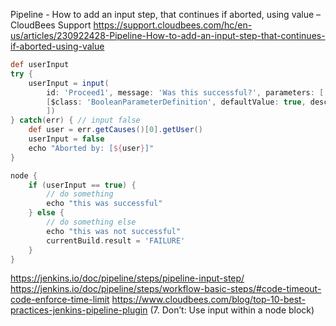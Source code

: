 

Pipeline - How to add an input step, that continues if aborted, using value – CloudBees Support 
https://support.cloudbees.com/hc/en-us/articles/230922428-Pipeline-How-to-add-an-input-step-that-continues-if-aborted-using-value

```groovy
def userInput
try {
    userInput = input(
        id: 'Proceed1', message: 'Was this successful?', parameters: [
        [$class: 'BooleanParameterDefinition', defaultValue: true, description: '', name: 'Please confirm you agree with this']
        ])
} catch(err) { // input false
    def user = err.getCauses()[0].getUser()
    userInput = false
    echo "Aborted by: [${user}]"
}

node {
    if (userInput == true) {
        // do something
        echo "this was successful"
    } else {
        // do something else
        echo "this was not successful"
        currentBuild.result = 'FAILURE'
    } 
}
```

https://jenkins.io/doc/pipeline/steps/pipeline-input-step/
https://jenkins.io/doc/pipeline/steps/workflow-basic-steps/#code-timeout-code-enforce-time-limit
https://www.cloudbees.com/blog/top-10-best-practices-jenkins-pipeline-plugin (7. Don’t: Use input within a node block)